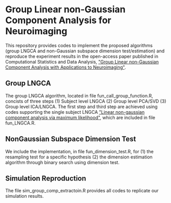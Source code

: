 # Group Linear non-Gaussian Component Analysis for Neuroimaging

This repository provides codes to implement the proposed algorithms (group LNGCA and non-Gaussian subspace dimension test/estimation) and reproduce the experiment results in the open-access paper published in Computational Statistics and Data Analysis, ["Group Linear non-Gaussian Component Analysis with Applications to Neuroimaging"](https://www.sciencedirect.com/science/article/pii/S0167947322000342/pdfft?md5=729eb4b951b220f68d883acb7c8c8c37&pid=1-s2.0-S0167947322000342-main.pdf). 

## Group LNGCA 
The group LNGCA algorithm, located in file fun_call_group_function.R, concists of three steps (1) Subject level LNGCA (2) Group level PCA/SVD (3) Group level ICA/LNGCA. The first step and third step are achieved using codes supporting the single subject LNGCA ["Linear non-gaussian component analysis via maximum likelihood"](https://www.tandfonline.com/doi/abs/10.1080/01621459.2017.1407772), which are included in file fun_LNGCA.R.

## NonGaussian Subspace Dimension Test
We include the implementation, in file fun_dimension_test.R, for (1) the resampling test for a specific hypothesis (2) the dimension estimation algorithm through binary search using dimension test.

## Simulation Reproduction
The file sim_group_comp_extractoin.R provides all codes to replicate our simulation results.
